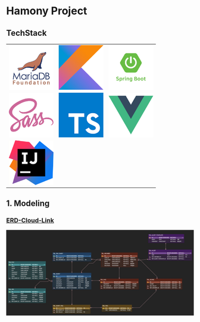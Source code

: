 # Hamony Project

## TechStack
<table>
   <tr>
      <td><img src="./mariadb.jpg" width=120 height=120></td>
      <td><img src="./kotlin.jpg" width=120 height=120></td>
      <td><img src="./springboot.jpg" width=120 height=120></td>
   </tr>
   <tr>
      <td><img src="./sass.jpg" width=120 height=120></td>
      <td><img src="./typescript.jpg" width=120 height=120></td>
      <td><img src="./vue.jpg" width=120 height=120></td>
   </tr>
    <tr>
      <td><img src="./intelij.jpg" width=120 height=120></td>
   </tr>
</table>

## 1. Modeling 
### [ERD-Cloud-Link](https://www.erdcloud.com/d/FBcpwDQxviNr93FA4)
![](./ERD.jpg)

